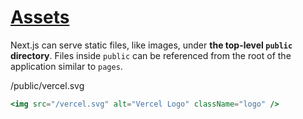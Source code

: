 # [Assets](https://nextjs.org/docs/basic-features/static-file-serving)

Next.js can serve static files, like images, under **the top-level `public` directory**. Files inside `public` can be referenced from the root of the application similar to `pages`.

/public/vercel.svg 

```jsx
<img src="/vercel.svg" alt="Vercel Logo" className="logo" />
```


